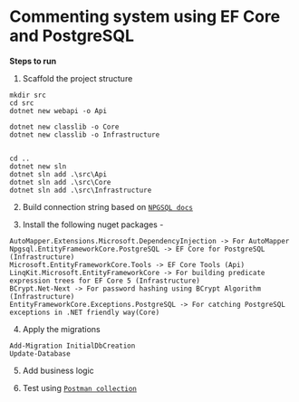 # Commenting system using EF Core and PostgreSQL

**Steps to run**

1. Scaffold the project structure

```
mkdir src
cd src
dotnet new webapi -o Api

dotnet new classlib -o Core
dotnet new classlib -o Infrastructure


cd ..
dotnet new sln
dotnet sln add .\src\Api
dotnet sln add .\src\Core
dotnet sln add .\src\Infrastructure
```

2. Build connection string based on [`NPGSQL docs`](https://www.connectionstrings.com/npgsql/standard/)

3. Install the following nuget packages -
```
AutoMapper.Extensions.Microsoft.DependencyInjection -> For AutoMapper
Npgsql.EntityFrameworkCore.PostgreSQL -> EF Core for PostgreSQL (Infrastructure)
Microsoft.EntityFrameworkCore.Tools -> EF Core Tools (Api)
LinqKit.Microsoft.EntityFrameworkCore -> For building predicate expression trees for EF Core 5 (Infrastructure)
BCrypt.Net-Next -> For password hashing using BCrypt Algorithm (Infrastructure)
EntityFrameworkCore.Exceptions.PostgreSQL -> For catching PostgreSQL exceptions in .NET friendly way(Core)
```

4. Apply the migrations
```
Add-Migration InitialDbCreation
Update-Database
```

5. Add business logic

6. Test using [`Postman collection`](https://www.getpostman.com/collections/04ea831f0d2f22111682)